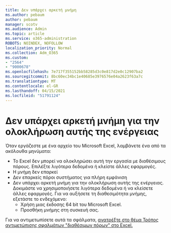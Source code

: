 ```yaml
---
title: Δεν υπάρχει αρκετή μνήμη
ms.author: pebaum
author: pebaum
manager: scotv
ms.audience: Admin
ms.topic: article
ms.service: o365-administration
ROBOTS: NOINDEX, NOFOLLOW
localization_priority: Normal
ms.collection: Adm_O365
ms.custom:
- "2564"
- "9000678"
ms.openlocfilehash: 7e717f355152bb58285d3c0e817d2e0c12907ba2
ms.sourcegitcommit: 8bc60ec34bc1e40685e3976576e04a2623f63a7c
ms.translationtype: MT
ms.contentlocale: el-GR
ms.lasthandoff: 04/15/2021
ms.locfileid: "51791124"
---
```

# <a name="there-isnt-enough-memory-to-complete-this-action"></a>Δεν υπάρχει αρκετή μνήμη για την ολοκλήρωση αυτής της ενέργειας

Όταν εργάζεστε με ένα αρχείο του Microsoft Excel, λαμβάνετε ένα από τα ακόλουθα μηνύματα:

- Το Excel δεν μπορεί να ολοκληρώσει αυτή την εργασία με διαθέσιμους πόρους. Επιλέξτε λιγότερα δεδομένα ή κλείστε άλλες εφαρμογές.
- Η μνήμη δεν επαρκεί
- Δεν επαρκείς πόροι συστήματος για πλήρη εμφάνιση
- Δεν υπάρχει αρκετή μνήμη για την ολοκλήρωση αυτής της ενέργειας. Δοκιμάστε να χρησιμοποιήσετε λιγότερα δεδομένα ή να κλείσετε άλλες εφαρμογές. Για να αυξήσετε τη διαθεσιμότητα μνήμης, εξετάστε το ενδεχόμενο: 
    - Χρήση μιας έκδοσης 64 bit του Microsoft Excel.
    - Προσθήκη μνήμης στη συσκευή σας.

Για να αντιμετωπίσετε αυτά τα σφάλματα, [ανατρέξτε στο θέμα Τρόπος αντιμετώπισης σφαλμάτων "διαθέσιμων πόρων" στο Excel.](https://docs.microsoft.com/office/troubleshoot/excel/available-resources-errors)